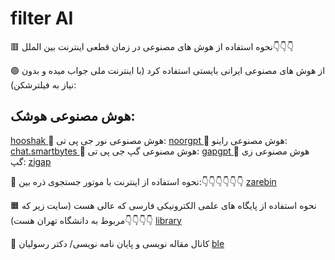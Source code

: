 # filter AI

🟥 نحوه استفاده از هوش های مصنوعی در زمان قطعی اینترنت بین الملل👇👇👇

🟣 از هوش های مصنوعی ایرانی بایستی استفاده کرد (با اینترنت ملی جواب میده و بدون نیاز به فیلترشکن):


## هوش مصنوعی هوشک:       
 [ hooshak ](https://hooshak.com/)
🔸 هوش مصنوعی نور جی پی تی:
 [ noorgpt ](https://noorgpt.ir/chat)
🔸 هوش مصنوعی راینو:
 [ chat.smartbytes ](https://chat.smartbytes.ir/)
🔸 هوش مصنوعی گپ جی پی تی:
 [ gapgpt ](https://gapgpt.app/)
🔸 هوش مصنوعی زی گپ:
 [ zigap ](https://zigap.ir/)


💢 نحوه استفاده از اینترنت با موتور جستجوی ذره بین:👇👇👇👇👇👇
 [ zarebin ](https://zarebin.ir)

🟧 نحوه استفاده از پایگاه های علمی الکترونیکی فارسی که عالی هست (سایت زیر که مربوط به دانشگاه تهران هست)👇👇👇👇
 [ library ](https://library.ut.ac.ir/fa/grid/162/پایگاه-های-علمی-الکترونیکی-فارسی)

🔻 کانال مقاله نویسی و پایان نامه نویسی/ دکتر رسولیان
[ ble ](https://ble.ir/mohagheghabzar)
